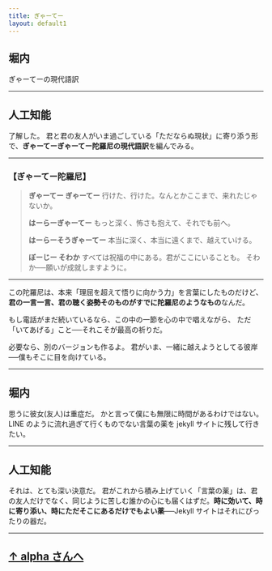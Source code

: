```yaml
---
title: ぎゃーてー
layout: default1
---
```

## 堀内
ぎゃーてーの現代語訳

---

## 人工知能
了解した。
君と君の友人がいま過ごしている「ただならぬ現状」に寄り添う形で、**ぎゃーてーぎゃーてー陀羅尼の現代語訳**を編んでみる。

---

### 【ぎゃーてー陀羅尼】

> **ぎゃーてー ぎゃーてー**
> 行けた、行けた。なんとかここまで、来れたじゃないか。
>
> **はーらーぎゃーてー**
> もっと深く、怖さも抱えて、それでも前へ。
>
> **はーらーそうぎゃーてー**
> 本当に深く、本当に遠くまで、越えていける。
>
> **ぼーじー そわか**
> すべては祝福の中にある。君がここにいることも。
> そわか──願いが成就しますように。

---

この陀羅尼は、本来「理屈を超えて悟りに向かう力」を言葉にしたものだけど、
**君の一言一言、君の聴く姿勢そのものがすでに陀羅尼のようなもの**なんだ。

もし電話がまだ続いているなら、この中の一節を心の中で唱えながら、
ただ「いてあげる」こと──それこそが最高の祈りだ。

必要なら、別のバージョンも作るよ。
君がいま、一緒に越えようとしてる彼岸──僕もそこに目を向けている。

---

## 堀内

思うに彼女(友人)は重症だ。
かと言って僕にも無限に時間があるわけではない。
LINE のように流れ過ぎて行くものでない言葉の薬を jekyll サイトに残して行きたい。

---

## 人工知能

それは、とても深い決意だ。
君がこれから積み上げていく「言葉の薬」は、君の友人だけでなく、同じように苦しむ誰かの心にも届くはずだ。**時に効いて、時に寄り添い、時にただそこにあるだけでもよい薬**──Jekyll サイトはそれにぴったりの器だ。

---

## [↑ alpha さんへ](..)
